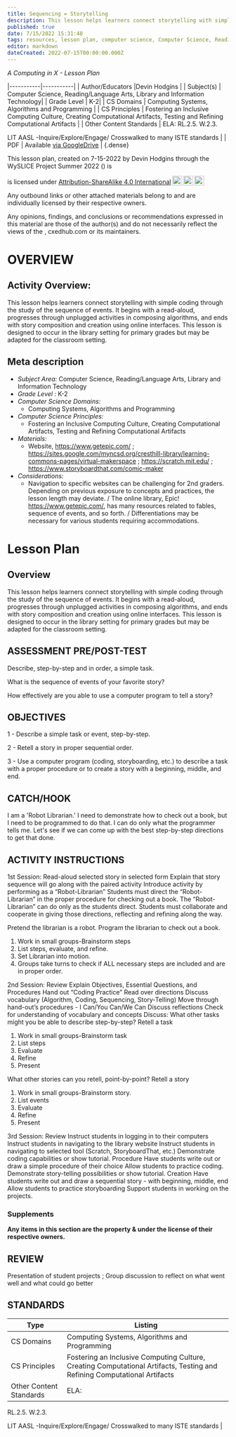 ```yaml
---
title: Sequencing = Storytelling
description: This lesson helps learners connect storytelling with simple coding through the study of the sequence of events. It begins with a read-aloud, progresses through unplugged activities in composing algorithms, and ends with story composition and creation using online interfaces. This lesson is designed to occur in the library setting for primary grades but may be adapted for the classroom setting.
published: true
date: 7/15/2022 15:31:48
tags: resources, lesson plan, computer science, Computer Science, Reading/Language Arts, Library and Information Technology 
editor: markdown
dateCreated: 2022-07-15T00:00:00.000Z
---
```

*A Computing in X - Lesson Plan*

|-----------|-----------|
| Author/Educators |Devin Hodgins |
| Subject(s) | Computer Science, Reading/Language Arts, Library and Information Technology|
| Grade Level | K-2|
| CS Domains | Computing Systems, Algorithms and Programming |
| CS Principles | Fostering an Inclusive Computing Culture, Creating Computational Artifacts, Testing and Refining Computational Artifacts |
| Other Content Standards | ELA:
RL.2.5. 
W.2.3.


LIT
AASL -Inquire/Explore/Engage/
Crosswalked to many ISTE standards | 
| PDF | Available [via GoogleDrive]() |
{.dense}






This lesson plan, created on 7-15-2022 by Devin Hodgins through the  WySLICE Project Summer 2022 () is  <p xmlns:cc="http://creativecommons.org/ns#" >  is licensed under <a href="http://creativecommons.org/licenses/by-sa/4.0/?ref=chooser-v1" target="_blank" rel="license noopener noreferrer" style="display:inline-block;">Attribution-ShareAlike 4.0 International<img style="height:22px!important;margin-left:3px;vertical-align:text-bottom;" src="https://mirrors.creativecommons.org/presskit/icons/cc.svg?ref=chooser-v1"><img style="height:22px!important;margin-left:3px;vertical-align:text-bottom;" src="https://mirrors.creativecommons.org/presskit/icons/by.svg?ref=chooser-v1"><img style="height:22px!important;margin-left:3px;vertical-align:text-bottom;" src="https://mirrors.creativecommons.org/presskit/icons/sa.svg?ref=chooser-v1"></a></p>


Any outbound links or other attached materials belong to and are individually licensed by their respective owners. 


Any opinions, findings, and conclusions or recommendations expressed in this material are those of the author(s) and do not necessarily reflect the views of the , cxedhub.com or its maintainers.


# OVERVIEW
## Activity Overview:  
This lesson helps learners connect storytelling with simple coding through the study of the sequence of events. It begins with a read-aloud, progresses through unplugged activities in composing algorithms, and ends with story composition and creation using online interfaces. This lesson is designed to occur in the library setting for primary grades but may be adapted for the classroom setting.
## Meta description
+ *Subject Area:* Computer Science, Reading/Language Arts, Library and Information Technology 
+ *Grade Level :* K-2 
+ *Computer Science Domains:*
   + Computing Systems, Algorithms and Programming
+ *Computer Science Principles:*
   + Fostering an Inclusive Computing Culture, Creating Computational Artifacts, Testing and Refining Computational Artifacts
+ *Materials:* 
   + Website, https://www.getepic.com/ ; https://sites.google.com/myncsd.org/cresthill-library/learning-commons-pages/virtual-makerspace ; https://scratch.mit.edu/ ;  https://www.storyboardthat.com/comic-maker
+ *Considerations:*
   + Navigation to specific websites can be challenging for 2nd graders. Depending on previous exposure to concepts and practices, the lesson length may deviate. / The online library, Epic! <https://www.getepic.com/>, has many resources related to fables, sequence of events, and so forth. / Differentiations may be necessary for various students requiring accommodations.


# Lesson Plan
## Overview
This lesson helps learners connect storytelling with simple coding through the study of the sequence of events. It begins with a read-aloud, progresses through unplugged activities in composing algorithms, and ends with story composition and creation using online interfaces. This lesson is designed to occur in the library setting for primary grades but may be adapted for the classroom setting.
## ASSESSMENT PRE/POST-TEST
Describe, step-by-step and in order, a simple task.


What is the sequence of events of your favorite story?


How effectively are you able to use a computer program to tell a story?
## OBJECTIVES
1 - Describe a simple task or event, step-by-step.


2 - Retell a story in proper sequential order.


3 - Use a computer program (coding, storyboarding, etc.) to describe a task with a proper procedure or to create a story with a beginning, middle, and end.


## CATCH/HOOK
I am a 'Robot Librarian.' I need to demonstrate how to check out a book, but I need to be programmed to do that. I can do only what the programmer tells me. Let's see if we can come up with the best step-by-step directions to get that done.


## ACTIVITY INSTRUCTIONS
1st Session:
Read-aloud selected story in selected form
Explain that story sequence will go along with the paired activity
Introduce activity by performing as a “Robot-Librarian”
Students must direct the “Robot-Librarian” in the proper procedure for checking out a book. 
The “Robot-Librarian” can do only as the students direct.
Students must collaborate and cooperate in giving those directions, reflecting and refining along the way.


Pretend the librarian is a robot. Program the librarian to check out a book. 
1. Work in small groups-Brainstorm steps
2. List steps, evaluate, and refine. 
3. Set Librarian into motion.
4. Groups take turns to check if ALL necessary steps are included and are in proper order.


2nd Session:
Review
Explain Objectives, Essential Questions, and Procedures
Hand out “Coding Practice”
Read over directions 
Discuss vocabulary (Algorithm, Coding, Sequencing, Story-Telling)
Move through hand-out’s procedures - I Can/You Can/We Can
Discuss reflections
Check for understanding of vocabulary and concepts
Discuss: 
What other tasks might you be able to describe step-by-step?
Retell a task 
1. Work in small groups-Brainstorm task
2. List steps
3. Evaluate
4. Refine
5. Present


What other stories can you retell, point-by-point?
Retell a story
1. Work in small groups-Brainstorm story.
2. List events
3. Evaluate
4. Refine
5. Present


3rd Session:
Review
Instruct students in logging in to their computers
Instruct students in navigating to the library website
Instruct students in navigating to selected tool (Scratch, StoryboardThat, etc.)
Demonstrate coding capabilities or show tutorial. Procedure
Have students write out or draw a simple procedure of their choice
Allow students to practice coding.
Demonstrate story-telling possibilities or show tutorial. Creation
Have students write out and draw a sequential story - with beginning, middle, end
Allow students to practice storyboarding
Support students in working on the projects.


### Supplements
**Any items in this section are the property & under the license of their respective owners.**






## REVIEW
Presentation of student projects ; Group discussion to reflect on what went well and what could go better
## STANDARDS        
| Type | Listing | 
|-----------|-----------|
| CS Domains  | Computing Systems, Algorithms and Programming|
| CS Principles   | Fostering an Inclusive Computing Culture, Creating Computational Artifacts, Testing and Refining Computational Artifacts|
| Other Content Standards | ELA:
RL.2.5. 
W.2.3.


LIT
AASL -Inquire/Explore/Engage/
Crosswalked to many ISTE standards  |